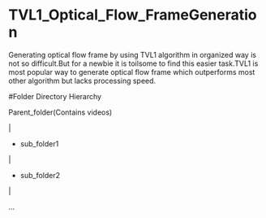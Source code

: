 # TVL1_Optical_Flow_FrameGeneration
Generating optical flow frame by using TVL1 algorithm in organized way is not so difficult.But for a newbie it is toilsome to find this easier task.TVL1 is most popular way to generate optical flow frame which outperforms most other algorithm but lacks processing speed.


#Folder Directory Hierarchy

Parent_folder(Contains videos)

|

+ sub_folder1

|

+ sub_folder2

|

...

